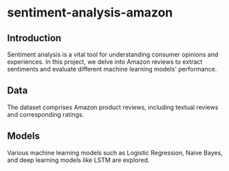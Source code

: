 # sentiment-analysis-amazon

## Introduction
Sentiment analysis is a vital tool for understanding consumer opinions and experiences. In this project, we delve into Amazon reviews to extract sentiments and evaluate different machine learning models' performance.

## Data
The dataset comprises Amazon product reviews, including textual reviews and corresponding ratings.

## Models
Various machine learning models such as Logistic Regression, Naive Bayes, and deep learning models like LSTM are explored.
